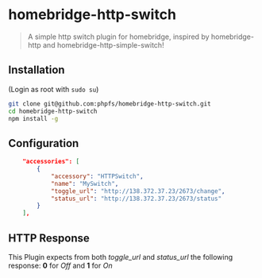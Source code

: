 # homebridge-http-switch
> A simple http switch plugin for homebridge, inspired by homebridge-http and homebridge-http-simple-switch!

## Installation
(Login as root with ```sudo su```)
```bash
git clone git@github.com:phpfs/homebridge-http-switch.git
cd homebridge-http-switch
npm install -g
```

## Configuration
```json
    "accessories": [
        {
	        "accessory": "HTTPSwitch",
	        "name": "MySwitch",
	        "toggle_url": "http://138.372.37.23/2673/change",
	        "status_url": "http://138.372.37.23/2673/status"
        }
    ],
```

## HTTP Response
This Plugin expects from both *toggle_url* and *status_url* the following response:
**0** for *Off* and **1** for *On*
